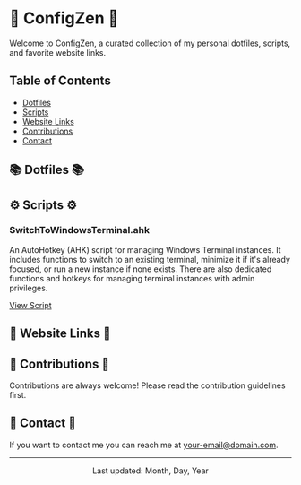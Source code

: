 # 🚀 ConfigZen 🚀

Welcome to ConfigZen, a curated collection of my personal dotfiles, scripts, and favorite website links.

## Table of Contents

- [Dotfiles](#dotfiles)
- [Scripts](#scripts)
- [Website Links](#website-links)
- [Contributions](#contributions)
- [Contact](#contact)

## 📚 Dotfiles 📚

## ⚙️ Scripts ⚙️

### SwitchToWindowsTerminal.ahk

An AutoHotkey (AHK) script for managing Windows Terminal instances. It includes functions to switch to an existing terminal, minimize it if it's already focused, or run a new instance if none exists. There are also dedicated functions and hotkeys for managing terminal instances with admin privileges.

[View Script](scripts/SwitchToWindowsTerminal.ahk)

## 🔗 Website Links 🔗

## 👥 Contributions 👥

Contributions are always welcome! Please read the contribution guidelines first.

## 📧 Contact 📧

If you want to contact me you can reach me at <your-email@domain.com>.

---

<p align="center">
  Last updated: Month, Day, Year
</p>
